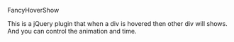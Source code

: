 FancyHoverShow

This is a jQuery plugin that when a div is hovered then other div will shows.
And you can control the animation and time.
